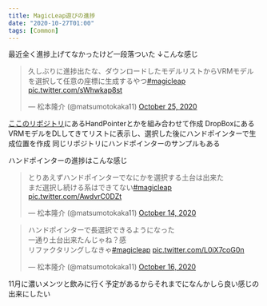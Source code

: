 ```yaml
---
title: MagicLeap遊びの進捗
date: "2020-10-27T01:00"
tags: [Common]
---
```


最近全く進捗上げてなかったけど一段落ついた
↓こんな感じ
<blockquote class="twitter-tweet"><p lang="ja" dir="ltr">久しぶりに進捗出たな、ダウンロードしたモデルリストからVRMモデルを選択して任意の座標に生成するやつ<a href="https://twitter.com/hashtag/magicleap?src=hash&amp;ref_src=twsrc%5Etfw">#magicleap</a> <a href="https://t.co/sWhwkap8st">pic.twitter.com/sWhwkap8st</a></p>&mdash; 松本隆介 (@matsumotokaka11) <a href="https://twitter.com/matsumotokaka11/status/1320379641547292672?ref_src=twsrc%5Etfw">October 25, 2020</a></blockquote>

[ここのリポジトリ](https://github.com/RyusukeMatsumoto7C9-B-2/MagicLeap-SandBox)にあるHandPointerとかを組み合わせて作成
DropBoxにあるVRMモデルをDLしてきてリストに表示し、選択した後にハンドポインターで生成位置を作成
同じリポジトリにハンドポインターのサンプルもある

ハンドポインターの進捗はこんな感じ

<blockquote class="twitter-tweet"><p lang="ja" dir="ltr">とりあえずハンドポインターでなにかを選択する土台は出来た<br>まだ選択し続ける系はできてない<a href="https://twitter.com/hashtag/magicleap?src=hash&amp;ref_src=twsrc%5Etfw">#magicleap</a> <a href="https://t.co/AwdvrC0DZt">pic.twitter.com/AwdvrC0DZt</a></p>&mdash; 松本隆介 (@matsumotokaka11) <a href="https://twitter.com/matsumotokaka11/status/1316425656352280578?ref_src=twsrc%5Etfw">October 14, 2020</a></blockquote>

<blockquote class="twitter-tweet"><p lang="ja" dir="ltr">ハンドポインターで長選択できるようになった<br>一通り土台出来たんじゃね？感<br>リファクタリングしなきゃ<a href="https://twitter.com/hashtag/magicleap?src=hash&amp;ref_src=twsrc%5Etfw">#magicleap</a> <a href="https://t.co/L0iX7coG0n">pic.twitter.com/L0iX7coG0n</a></p>&mdash; 松本隆介 (@matsumotokaka11) <a href="https://twitter.com/matsumotokaka11/status/1317068172017639425?ref_src=twsrc%5Etfw">October 16, 2020</a></blockquote>


11月に濃いメンツと飲みに行く予定があるからそれまでになんかしら良い感じの出来にしたい
